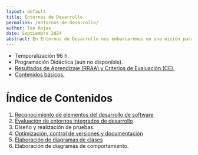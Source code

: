```yaml
---
layout: default
title: Entornos de Desarrollo
permalink: /entornos-de-desarrollo/
author: Teo Rojas
date: Septiembre 2024
abstract: En Entornos de Desarrollo nos embarcaremos en una misión para domesticar el caos de las herramientas y configuraciones. Aprenderás a hacer que tu entorno de trabajo sea tan ágil como un ninja y tan confiable como tu taza de café matutina. Prepárate para convertir el lío en orden y los errores en oportunidades con una sonrisa en el rostro.
---
```

* Temporalización 96 h.
* Programación Didáctica (aún no disponible).
* [Resultados de Aprendizaje (RRAA) y Criterios de Evaluación (CE).](/entornos-de-desarrollo/rraa/)
* [Contenidos básicos.](/entornos-de-desarrollo/contenidos-basicos/)

# Índice de Contenidos
1. [Reconocimiento de elementos del desarrollo de software](/entornos-de-desarrollo/ud01/teoria/)
2. [Evaluación de entornos integrados de desarrollo](/entornos-de-desarrollo/ud02/teoria/)
3. Diseño y realización de pruebas.
4. [Optimización, control de versiones y documentación](/entornos-de-desarrollo/ud04/teoria/)
5. [Elaboración de diagramas de clases](/entornos-de-desarrollo/ud05/teoria/)
6. Elaboración de diagramas de comportamiento.
